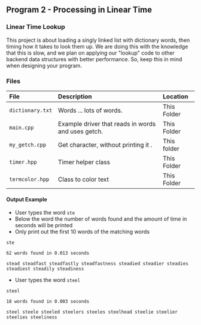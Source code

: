 ## Program 2 - Processing in Linear Time



### Linear Time Lookup

This project is about loading a singly linked list with dictionary words, then timing how it takes to look them up. We are doing this with the knowledge that this is slow, and we plan on applying our "lookup" code to other backend data structures with better performance. So, keep this in mind when designing your program. 

### Files

| File             | Description                                        | Location    |
| :--------------- | :------------------------------------------------- | :---------- |
| `dictionary.txt` | Words ... lots of words.                           | This Folder |
| `main.cpp`       | Example driver that reads in words and uses getch. | This Folder |
| `my_getch.cpp`   | Get character, without printing it .               | This folder |
| `timer.hpp`      | Timer helper class                                 | This Folder |
| `termcolor.hpp`  | Class to color text                                | This Folder |

#### Output Example

- User types the word `ste` 
- Below the word the number of words found and the amount of time in seconds will be printed
- Only print out the first 10 words of the matching words


```
ste

62 words found in 0.013 seconds

stead steadfast steadfastly steadfastness steadied steadier steadies steadiest steadily steadiness

```


- User types the word `steel` 

```
steel

18 words found in 0.003 seconds

steel steele steeled steelers steeles steelhead steelie steelier steelies steeliness 

```
